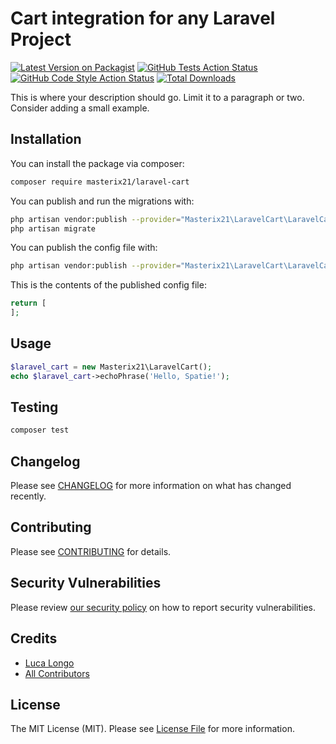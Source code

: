 # Cart integration for any Laravel Project

[![Latest Version on Packagist](https://img.shields.io/packagist/v/masterix21/laravel_cart.svg?style=flat-square)](https://packagist.org/packages/masterix21/laravel_cart)
[![GitHub Tests Action Status](https://img.shields.io/github/workflow/status/masterix21/laravel_cart/run-tests?label=tests)](https://github.com/masterix21/laravel_cart/actions?query=workflow%3Arun-tests+branch%3Amaster)
[![GitHub Code Style Action Status](https://img.shields.io/github/workflow/status/masterix21/laravel_cart/Check%20&%20fix%20styling?label=code%20style)](https://github.com/masterix21/laravel_cart/actions?query=workflow%3A"Check+%26+fix+styling"+branch%3Amaster)
[![Total Downloads](https://img.shields.io/packagist/dt/masterix21/laravel_cart.svg?style=flat-square)](https://packagist.org/packages/masterix21/laravel_cart)

This is where your description should go. Limit it to a paragraph or two. Consider adding a small example.

## Installation

You can install the package via composer:

```bash
composer require masterix21/laravel-cart
```

You can publish and run the migrations with:

```bash
php artisan vendor:publish --provider="Masterix21\LaravelCart\LaravelCartServiceProvider" --tag="laravel-cart-migrations"
php artisan migrate
```

You can publish the config file with:
```bash
php artisan vendor:publish --provider="Masterix21\LaravelCart\LaravelCartServiceProvider" --tag="laravel-cart-config"
```

This is the contents of the published config file:

```php
return [
];
```

## Usage

```php
$laravel_cart = new Masterix21\LaravelCart();
echo $laravel_cart->echoPhrase('Hello, Spatie!');
```

## Testing

```bash
composer test
```

## Changelog

Please see [CHANGELOG](CHANGELOG.md) for more information on what has changed recently.

## Contributing

Please see [CONTRIBUTING](.github/CONTRIBUTING.md) for details.

## Security Vulnerabilities

Please review [our security policy](../../security/policy) on how to report security vulnerabilities.

## Credits

- [Luca Longo](https://github.com/masterix21)
- [All Contributors](../../contributors)

## License

The MIT License (MIT). Please see [License File](LICENSE.md) for more information.
